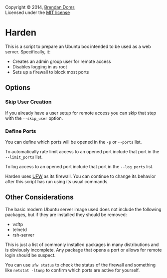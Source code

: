 Copyright &copy; 2014, [Brendan Doms](http://www.bdoms.com/)  
Licensed under the [MIT license](http://www.opensource.org/licenses/MIT)

# Harden
This is a script to prepare an Ubuntu box intended to be used as a web server.
Specifically, it:

 * Creates an admin group user for remote access
 * Disables logging in as root
 * Sets up a firewall to block most ports

## Options

### Skip User Creation
If you already have a user setup for remote access you can skip that step with the `--skip_user` option.

### Define Ports
You can define which ports will be opened in the `-p` or `--ports` list.

To automatically rate limit access to an opened port include that port in the `--limit_ports` list.

To log access to an opened port include that port in the `--log_ports` list.

Harden uses [UFW](https://help.ubuntu.com/community/UFW) as its firewall.
You can continue to change its behavior after this script has run using its usual commands.

## Other Considerations
The basic modern Ubuntu server image used does not include the following packages,
but if they are installed they should be removed:

 * vsftp
 * telnetd
 * rsh-server

This is just a list of commonly installed packages in many distributions and is obviously incomplete.
Any package that opens a port or allows for remote login should be suspect.

You can use `ufw status` to check the status of the firewall
and something like `netstat -ltunp` to confirm which ports are active for yourself.
